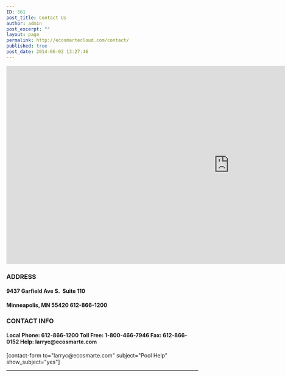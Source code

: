 ```yaml
---
ID: 561
post_title: Contact Us
author: admin
post_excerpt: ""
layout: page
permalink: http://ecosmartecloud.com/contact/
published: true
post_date: 2014-06-02 13:27:46
---
```

<div class="overlay"></div>
<iframe style="border: 0;" src="https://www.google.com/maps/embed?pb=!1m14!1m8!1m3!1d1413.9870305677541!2d-93.2513759067465!3d44.8628228440412!3m2!1i1024!2i768!4f13.1!3m3!1m2!1s0x87f62f5c52966345%3A0xeadf2ea2252a3d8f!2sEcosmarte+Planet+Friendly!5e0!3m2!1sen!2sus!4v1407254311152" width="1170" height="520" frameborder="0"></iframe>
<div id="contact" style="display: table;">
<div id="address" style="float: left; width: 500px;">
<h3>ADDRESS</h3>
<h4>9437 Garfield Ave S.  Suite 110</h4>
<h4>Minneapolis, MN 55420
612-866-1200</h4>
<h3>CONTACT INFO</h3>
<h4><strong>Local Phone:</strong> 612-866-1200
<strong>Toll Free:</strong> 1-800-466-7946
<strong>Fax:</strong> 612-866-0152
<strong>Help:</strong> larryc@ecosmarte.com</h4>
</div>
<div id="email" style="float: right;"><!-- Change email id to whoever wants to recieve emails -->[contact-form to="larryc@ecosmarte.com" subject="Pool Help" show_subject="yes"]</div>
</div>

<hr />
